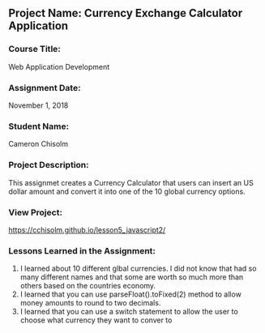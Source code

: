 ## Project Name:  Currency Exchange Calculator Application

### Course Title:
Web Application Development

### Assignment Date:  
November 1, 2018

### Student Name:  
Cameron Chisolm

### Project Description:
This assignmet creates a Currency Calculator that users can insert an US dollar amount and convert it into one of the 10 global currency options. 

### View Project:
https://cchisolm.github.io/lesson5_javascript2/

### Lessons Learned in the Assignment:
1. I learned about 10 different glbal currencies. I did not know that had so many different names and that some are worth so much more than others based on the countries economy. 
2. I learned that you can use parseFloat().toFixed(2) method to allow money amounts to round to two decimals.
3. I learned that you can use a switch statement to allow the user to choose what currency they want to conver to

